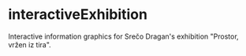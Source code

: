 # interactiveExhibition
Interactive information graphics for Srečo Dragan's exhibition "Prostor, vržen iz tira".
